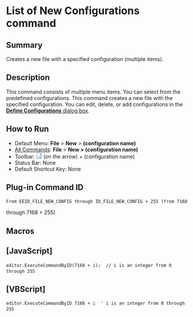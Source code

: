 # List of New Configurations command

## Summary

Creates a new file with a specified configuration (multiple items).

## Description

This command consists of multiple menu items. You can select from the predefined
configurations. This command creates a new file with the specified
configuration. You can edit, delete, or add configurations in the
[**Define Configurations** dialog box](../../dlg/configurations/index).

## How to Run

- Default Menu: **File** \> **New** \> **(configuration name)**
- [All Commands](../tools/all_commands): **File** \> **New > (configuration name)**
- Toolbar: ![](../../images/filenew.png) (on
the arrow) + (configuration name)
- Status Bar: None
- Default Shortcut Key: None

## Plug-in Command ID

```
From EEID_FILE_NEW_CONFIG through ID_FILE_NEW_CONFIG + 255 (from 7168
```
through 7168 + 255)

## Macros

## \[JavaScript\]

```
editor.ExecuteCommandByID(7168 + i);  // i is an integer from 0
through 255
```

## \[VBScript\]

```
editor.ExecuteCommandByID 7168 + i  ' i is an integer from 0 through 255
```
